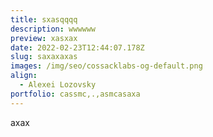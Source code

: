 ```yaml
---
title: sxasqqqq
description: wwwwww
preview: xasxax
date: 2022-02-23T12:44:07.178Z
slug: saxaxaxas
images: /img/seo/cossacklabs-og-default.png
align:
  - Alexei Lozovsky
portfolio: cassmc,.,asmcasaxa
---
```

axax
